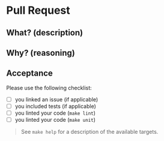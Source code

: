 # Pull Request

## What? (description)

## Why? (reasoning)

## Acceptance

Please use the following checklist:

- [ ] you linked an issue (if applicable)
- [ ] you included tests (if applicable)
- [ ] you linted your code (`make lint`)
- [ ] you linted your code (`make unit`)

> See `make help` for a description of the available targets.
